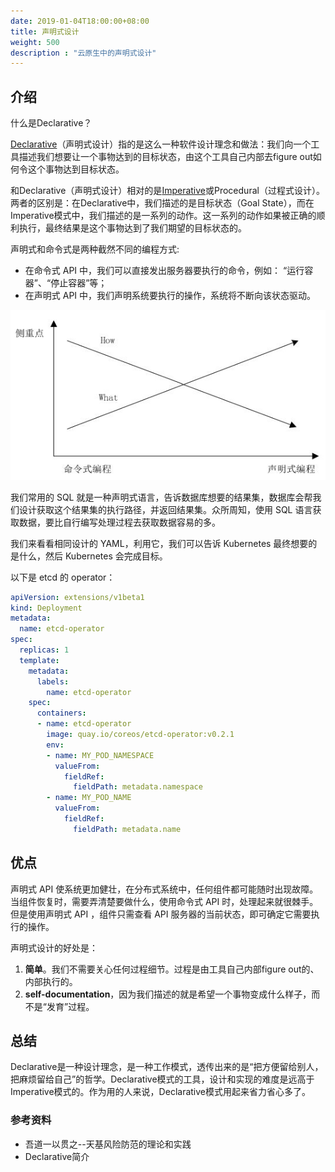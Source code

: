 ```yaml
---
date: 2019-01-04T18:00:00+08:00
title: 声明式设计
weight: 500
description : "云原生中的声明式设计"
---
```


## 介绍

什么是Declarative？

[Declarative](https://en.wikipedia.org/wiki/Declarative_programming)（声明式设计）指的是这么一种软件设计理念和做法：我们向一个工具描述我们想要让一个事物达到的目标状态，由这个工具自己内部去figure out如何令这个事物达到目标状态。

和Declarative（声明式设计）相对的是[Imperative](https://en.wikipedia.org/wiki/Imperative_programming)或Procedural（过程式设计）。两者的区别是：在Declarative中，我们描述的是目标状态（Goal State），而在Imperative模式中，我们描述的是一系列的动作。这一系列的动作如果被正确的顺利执行，最终结果是这个事物达到了我们期望的目标状态的。

声明式和命令式是两种截然不同的编程方式:

- 在命令式 API 中，我们可以直接发出服务器要执行的命令，例如： “运行容器”、“停止容器”等；
- 在声明式 API 中，我们声明系统要执行的操作，系统将不断向该状态驱动。

![](images/compare.png)

我们常用的 SQL 就是一种声明式语言，告诉数据库想要的结果集，数据库会帮我们设计获取这个结果集的执行路径，并返回结果集。众所周知，使用 SQL 语言获取数据，要比自行编写处理过程去获取数据容易的多。

我们来看看相同设计的 YAML，利用它，我们可以告诉 Kubernetes 最终想要的是什么，然后 Kubernetes 会完成目标。

以下是 etcd 的 operator：

```yaml
apiVersion: extensions/v1beta1
kind: Deployment
metadata:
  name: etcd-operator
spec:
  replicas: 1
  template:
    metadata:
      labels:
        name: etcd-operator
    spec:
      containers:
      - name: etcd-operator
        image: quay.io/coreos/etcd-operator:v0.2.1
        env:
        - name: MY_POD_NAMESPACE
          valueFrom:
            fieldRef:
              fieldPath: metadata.namespace
        - name: MY_POD_NAME
          valueFrom:
            fieldRef:
              fieldPath: metadata.name
```

## 优点

声明式 API 使系统更加健壮，在分布式系统中，任何组件都可能随时出现故障。当组件恢复时，需要弄清楚要做什么，使用命令式 API 时，处理起来就很棘手。但是使用声明式 API ，组件只需查看 API 服务器的当前状态，即可确定它需要执行的操作。

声明式设计的好处是：

1. **简单**。我们不需要关心任何过程细节。过程是由工具自己内部figure out的、内部执行的。
2. **self-documentation**，因为我们描述的就是希望一个事物变成什么样子，而不是“发育”过程。



## 总结

Declarative是一种设计理念，是一种工作模式，透传出来的是“把方便留给别人，把麻烦留给自己”的哲学。Declarative模式的工具，设计和实现的难度是远高于Imperative模式的。作为用的人来说，Declarative模式用起来省力省心多了。



### 参考资料

- 吾道一以贯之--天基风险防范的理论和实践
- Declarative简介
